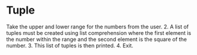 # Tuple
Take the upper and lower range for the numbers from the user. 2. A list of tuples must be created using list comprehension where the first element is the number within the range and the second element is the square of the number. 3. This list of tuples is then printed. 4. Exit.
